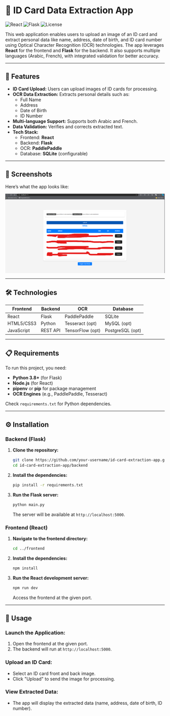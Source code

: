 # 📇 ID Card Data Extraction App

![React](https://img.shields.io/badge/frontend-React-blue) ![Flask](https://img.shields.io/badge/backend-Flask-red) ![License](https://img.shields.io/badge/license-MIT-green)

This web application enables users to upload an image of an ID card and extract personal data like name, address, date of birth, and ID card number using Optical Character Recognition (OCR) technologies. The app leverages **React** for the frontend and **Flask** for the backend. It also supports multiple languages (Arabic, French), with integrated validation for better accuracy.

---

## 🚀 Features

- **ID Card Upload:** Users can upload images of ID cards for processing.
- **OCR Data Extraction:** Extracts personal details such as:
  - Full Name
  - Address
  - Date of Birth
  - ID Number
- **Multi-language Support:** Supports both Arabic and French.
- **Data Validation:** Verifies and corrects extracted text.
- **Tech Stack:**
  - Frontend: **React**
  - Backend: **Flask**
  - OCR: **PaddlePaddle**
  - Database: **SQLite** (configurable)

---

## 📸 Screenshots

Here’s what the app looks like:

![App Screenshot](\screenshot.png)

---

## 🛠 Technologies

| **Frontend** | **Backend** | **OCR**        | **Database** |
|--------------|-------------|----------------|--------------|
| React        | Flask       | PaddlePaddle   | SQLite       |
| HTML5/CSS3   | Python      | Tesseract (opt)| MySQL (opt)  |
| JavaScript   | REST API    | TensorFlow (opt)| PostgreSQL (opt)|

---

## 📋 Requirements

To run this project, you need:

- **Python 3.8+** (for Flask)
- **Node.js** (for React)
- **pipenv** or **pip** for package management
- **OCR Engines** (e.g., PaddlePaddle, Tesseract)
  
Check `requirements.txt` for Python dependencies.

---

## ⚙️ Installation

### Backend (Flask)

1. **Clone the repository:**
    ```bash
    git clone https://github.com/your-username/id-card-extraction-app.git
    cd id-card-extraction-app/backend
    ```

2. **Install the dependencies:**
    ```bash
    pip install -r requirements.txt
    ```

3. **Run the Flask server:**
    ```bash
    python main.py
    ```
   The server will be available at `http://localhost:5000`.

### Frontend (React)

1. **Navigate to the frontend directory:**
    ```bash
    cd ../frontend
    ```

2. **Install the dependencies:**
    ```bash
    npm install
    ```

3. **Run the React development server:**
    ```bash
    npm run dev
    ```
   Access the frontend at the given port.

---
## 📖 Usage

### Launch the Application:

1. Open the frontend at the given port.
2. The backend will run at `http://localhost:5000`.

### Upload an ID Card:

- Select an ID card front and back image.
- Click "Upload" to send the image for processing.

### View Extracted Data:

- The app will display the extracted data (name, address, date of birth, ID number).


